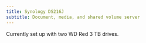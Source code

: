 ```yaml
---
title: Synology DS216J
subtitle: Document, media, and shared volume server
---
```


Currently set up with two WD Red 3 TB drives.

